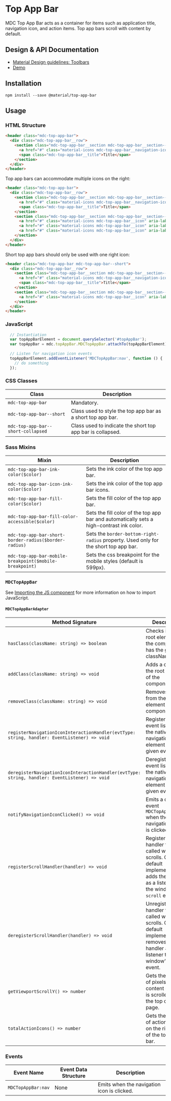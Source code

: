 # Top App Bar

MDC Top App Bar acts as a container for items such as application title, navigation icon, and action items. Top app bars scroll with content by default.

## Design & API Documentation

<ul class="icon-list">
  <li class="icon-list-item icon-list-item--spec">
    <a href="https://material.io/guidelines/components/toolbars.html">Material Design guidelines: Toolbars</a>
  </li>
  <li class="icon-list-item icon-list-item--link">
    <a href="https://material-components-web.appspot.com/top-app-bar.html">Demo</a>
  </li>
</ul>

## Installation

```
npm install --save @material/top-app-bar
```

## Usage

### HTML Structure

```html
<header class="mdc-top-app-bar">
  <div class="mdc-top-app-bar__row">
    <section class="mdc-top-app-bar__section mdc-top-app-bar__section--align-start">
      <a href="#" class="material-icons mdc-top-app-bar__navigation-icon">menu</a>
      <span class="mdc-top-app-bar__title">Title</span>
    </section>
  </div>
</header>
```

Top app bars can accommodate multiple icons on the right:

```html
<header class="mdc-top-app-bar">
  <div class="mdc-top-app-bar__row">
    <section class="mdc-top-app-bar__section mdc-top-app-bar__section--align-start">
      <a href="#" class="material-icons mdc-top-app-bar__navigation-icon">menu</a>
      <span class="mdc-top-app-bar__title">Title</span>
    </section>
    <section class="mdc-top-app-bar__section mdc-top-app-bar__section--align-end" role="toolbar">
      <a href="#" class="material-icons mdc-top-app-bar__icon" aria-label="Download" alt="Download">file_download</a>
      <a href="#" class="material-icons mdc-top-app-bar__icon" aria-label="Print this page" alt="Print this page">print</a>
      <a href="#" class="material-icons mdc-top-app-bar__icon" aria-label="Bookmark this page" alt="Bookmark this page">bookmark</a>
    </section>
  </div>
</header>
```

Short top app bars should only be used with one right icon:

```html
<header class="mdc-top-app-bar mdc-top-app-bar--short">
  <div class="mdc-top-app-bar__row">
    <section class="mdc-top-app-bar__section mdc-top-app-bar__section--align-start">
      <a href="#" class="material-icons mdc-top-app-bar__navigation-icon">menu</a>
      <span class="mdc-top-app-bar__title">Title</span>
    </section>
    <section class="mdc-top-app-bar__section mdc-top-app-bar__section--align-end" role="toolbar">
      <a href="#" class="material-icons mdc-top-app-bar__icon" aria-label="Bookmark this page" alt="Bookmark this page">bookmark</a>
    </section>
  </div>
</header>
```

### JavaScript

```js
  // Instantiation
  var topAppBarElement = document.querySelector('#topAppBar');
  var topAppBar = mdc.topAppBar.MDCTopAppBar.attachTo(topAppBarElement);
  
  // Listen for navigation icon events 
  topAppBarElement.addEventListener('MDCTopAppBar:nav', function () {
    // do something
  });
```

### CSS Classes

Class | Description                            
--- | ---
`mdc-top-app-bar` | Mandatory.
`mdc-top-app-bar--short` | Class used to style the top app bar as a short top app bar.
`mdc-top-app-bar--short-collapsed` | Class used to indicate the short top app bar is collapsed. 

### Sass Mixins

Mixin | Description
--- | ---
`mdc-top-app-bar-ink-color($color)` | Sets the ink color of the top app bar.
`mdc-top-app-bar-icon-ink-color($color)` | Sets the ink color of the top app bar icons.
`mdc-top-app-bar-fill-color($color)` | Sets the fill color of the top app bar.
`mdc-top-app-bar-fill-color-accessible($color)` | Sets the fill color of the top app bar and automatically sets a high-contrast ink color.
`mdc-top-app-bar-short-border-radius($border-radius)` | Sets the `border-bottom-right-radius` property. Used only for the short top app bar.
`mdc-top-app-bar-mobile-breakpoint($mobile-breakpoint)` | Sets the css breakpoint for the mobile styles (default is 599px).

### `MDCTopAppBar`

See [Importing the JS component](../../docs/importing-js.md) for more information on how to import JavaScript.

#### `MDCTopAppBarAdapter`

Method Signature | Description
--- | ---
`hasClass(className: string) => boolean` | Checks if the root element of the component has the given className.
`addClass(className: string) => void` | Adds a class to the root element of the component.
`removeClass(className: string) => void` | Removes a class from the root element of the component.
`registerNavigationIconInteractionHandler(evtType: string, handler: EventListener) => void` | Registers an event listener on the native navigation icon element for a given event.
`deregisterNavigationIconInteractionHandler(evtType: string, handler: EventListener) => void` | Deregisters an event listener on the native navigation icon element for a given event.
`notifyNavigationIconClicked() => void` | Emits a custom event `MDCTopAppBar:nav` when the navigation icon is clicked. 
`registerScrollHandler(handler) => void` | Registers a handler to be called when user scrolls. Our default implementation adds the handler as a listener to the window's `scroll` event.
`deregisterScrollHandler(handler) => void` | Unregisters a handler to be called when user scrolls. Our default implementation removes the handler as a listener to the window's `scroll` event.
`getViewportScrollY() => number` | Gets the number of pixels that the content of body is scrolled from the top of the page.
`totalActionIcons() => number` | Gets the number of action items on the right side of the top app bar.

### Events

Event Name | Event Data Structure | Description
--- | --- | ---
`MDCTopAppBar:nav` | None | Emits when the navigation icon is clicked.
